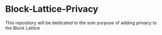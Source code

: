 # Block-Lattice-Privacy


This repository will be dedicated to the sole purpose of adding privacy to the Block Lattice
